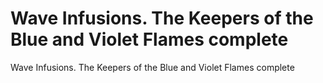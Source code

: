 # Wave Infusions. The Keepers of the Blue and Violet Flames complete

Wave Infusions. The Keepers of the Blue and Violet Flames complete